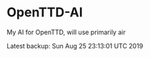 # OpenTTD-AI
My AI for OpenTTD, will use primarily air

Latest backup: Sun Aug 25 23:13:01 UTC 2019
